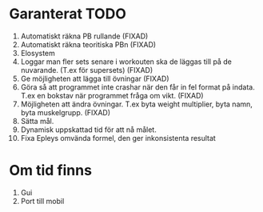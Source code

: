 # Garanterat TODO

1. Automatiskt räkna PB rullande (FIXAD)
2. Automatiskt räkna teoritiska PBn (FIXAD)
3. Elosystem
4. Loggar man fler sets senare i workouten ska de läggas till på de nuvarande. (T.ex för supersets) (FIXAD)
5. Ge möjligheten att lägga till övningar (FIXAD)
6. Göra så att programmet inte crashar när den får in fel format på indata. T.ex en bokstav när programmet fråga om vikt. (FIXAD)
7. Möjligheten att ändra övningar. T.ex byta weight multiplier, byta namn, byta muskelgrupp. (FIXAD)
8. Sätta mål.
9. Dynamisk uppskattad tid för att nå målet.
10. Fixa Epleys omvända formel, den ger inkonsistenta resultat

# Om tid finns

1. Gui
2. Port till mobil
